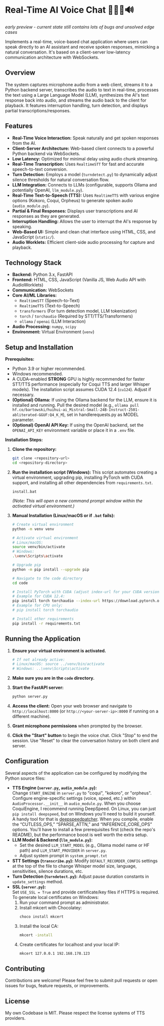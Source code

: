 # Real-Time AI Voice Chat 🎤💬🧠🔊

*early preview - current state still contains lots of bugs and unsolved edge cases*

Implements a real-time, voice-based chat application where users can speak directly to an AI assistant and receive spoken responses, mimicking a natural conversation. It's based on a client-server low-latency communication architecture with WebSockets.

## Overview

The system captures microphone audio from a web client, streams it to a Python backend server, transcribes the audio to text in real-time, processes the text using a Large Language Model (LLM), synthesizes the AI's text response back into audio, and streams the audio back to the client for playback. It features interruption handling, turn detection, and displays partial transcriptions/responses.

## Features

*   **Real-Time Voice Interaction:** Speak naturally and get spoken responses from the AI.
*   **Client-Server Architecture:** Web-based client connects to a powerful Python backend via WebSockets.
*   **Low Latency:** Optimized for minimal delay using audio chunk streaming.
*   **Real-Time Transcription:** Uses `RealtimeSTT` for fast and accurate speech-to-text conversion.
*   **Turn Detection:** Employs a model (`turndetect.py`) to dynamically adjust silence thresholds for natural conversation flow.
*   **LLM Integration:** Connects to LLMs (configurable, supports Ollama and potentially OpenAI, `llm_module.py`).
*   **Real-Time Text-to-Speech (TTS):** Uses `RealtimeTTS` with various engine options (Kokoro, Coqui, Orpheus) to generate spoken audio (`audio_module.py`).
*   **Partial & Final Responses:** Displays user transcriptions and AI responses as they are generated.
*   **Interruption Handling:** Allows the user to interrupt the AI's response by speaking.
*   **Web-Based UI:** Simple and clean chat interface using HTML, CSS, and JavaScript (`static/`).
*   **Audio Worklets:** Efficient client-side audio processing for capture and playback.

## Technology Stack

*   **Backend:** Python 3.x, FastAPI
*   **Frontend:** HTML, CSS, JavaScript (Vanilla JS, Web Audio API with AudioWorklets)
*   **Communication:** WebSockets
*   **Core AI/ML Libraries:**
    *   `RealtimeSTT` (Speech-to-Text)
    *   `RealtimeTTS` (Text-to-Speech)
    *   `transformers` (For turn detection model, LLM tokenization)
    *   `torch` / `torchaudio` (Required by STT/TTS/Transformers)
    *   `ollama` / `openai` (LLM Interaction)
*   **Audio Processing:** `numpy`, `scipy`
*   **Environment:** Virtual Environment (`venv`)

## Setup and Installation

**Prerequisites:**

*   Python 3.9 or higher recommended.
*   Windows recommended.
*   A CUDA-enabled **STRONG** GPU is highly recommended for faster STT/TTS performance (especially for Coqui TTS and larger Whisper models). The installation script assumes CUDA 12.4 (`cu124`). Adjust if necessary.
*   **(Optional) Ollama:** If using the Ollama backend for the LLM, ensure it is installed and running. Pull the desired model (e.g., `ollama pull hf.co/bartowski/huihui-ai_Mistral-Small-24B-Instruct-2501-abliterated-GGUF:Q4_K_M`), set in handlerequests.py as MODEL parameter.
*   **(Optional) OpenAI API Key:** If using the OpenAI backend, set the `OPENAI_API_KEY` environment variable or place it in a `.env` file.

**Installation Steps:**

1.  **Clone the repository:**
    ```bash
    git clone <repository-url>
    cd <repository-directory>
    ```

2.  **Run the installation script (Windows):**
    This script automates creating a virtual environment, upgrading pip, installing PyTorch with CUDA support, and installing all other dependencies from `requirements.txt`.
    ```batch
    install.bat
    ```
    *(Note: This will open a new command prompt window within the activated virtual environment.)*

3.  **Manual Installation (Linux/macOS or if `.bat` fails):**
    ```bash
    # Create virtual environment
    python -m venv venv

    # Activate virtual environment
    # Linux/macOS:
    source venv/bin/activate
    # Windows:
    .\venv\Scripts\activate

    # Upgrade pip
    python -m pip install --upgrade pip

    # Navigate to the code directory
    cd code

    # Install PyTorch with CUDA (adjust index-url for your CUDA version or CPU)
    # Example for CUDA 12.4:
    pip install torch torchaudio --index-url https://download.pytorch.org/whl/cu124
    # Example for CPU only:
    # pip install torch torchaudio

    # Install other requirements
    pip install -r requirements.txt
    ```

## Running the Application

1.  **Ensure your virtual environment is activated.**
    ```bash
    # If not already active:
    # Linux/macOS: source ../venv/bin/activate
    # Windows: ..\venv\Scripts\activate
    ```

2.  **Make sure you are in the `code` directory.**

3.  **Start the FastAPI server:**
    ```bash
    python server.py
    ```

4.  **Access the client:**
    Open your web browser and navigate to `http://localhost:8000` (or `http://<your-server-ip>:8000` if running on a different machine).

5.  **Grant microphone permissions** when prompted by the browser.

6.  **Click the "Start" button** to begin the voice chat. Click "Stop" to end the session. Use "Reset" to clear the conversation history on both client and server.

## Configuration

Several aspects of the application can be configured by modifying the Python source files:

*   **TTS Engine (`server.py`, `audio_module.py`):**  
  Change `START_ENGINE` in `server.py` to "coqui", "kokoro", or "orpheus". Configure engine-specific settings (voice, speed, etc.) within `AudioProcessor.__init__` in `audio_module.py`. 
  When you choose CoquiEngine, I recommend running DeepSpeed. On Linux, you can just `pip install deepspeed`, but on Windows you'll need to build it yourself. A handy tool for that is [deepspeedpatcher](https://github.com/erew123/deepspeedpatcher). When you compile, enable the “CUTLESS_OPS,” “SPARSE_ATTN,” and “INFERENCE_CORE_OPS” options. You'll have to install a few prerequisites first (check the repo's README), but the performance boost is well worth the extra setup.
*   **LLM Model & Backend (`llm_module.py`):**
    *   Set the desired `LLM_START_MODEL` (e.g., Ollama model name or HF path) and `LLM_START_PROVIDER`  in `server.py`.
    *   Adjust system prompt in `system_prompt.txt`
*   **STT Settings (`transcribe.py`):** Modify `DEFAULT_RECORDER_CONFIG` settings at the top of the file to change Whisper model size, language, sensitivities, silence durations, etc.
*   **Turn Detection (`turndetect.py`):** Adjust pause duration constants in `update_settings` method.
* **SSL (`server.py`):**  
  Set `USE_SSL = True` and provide certificate/key files if HTTPS is required.  
  To generate local certificates on Windows:
  1. Run your command prompt as administrator.
  2. Install mkcert with Chocolatey:
     ```bat
     choco install mkcert
     ```
  3. Install the local CA:
     ```bat
     mkcert -install
     ```
  4. Create certificates for localhost and your local IP:
     ```bat
     mkcert 127.0.0.1 192.168.178.123
     
## Contributing

Contributions are welcome! Please feel free to submit pull requests or open issues for bugs, feature requests, or improvements.

## License

My own Codebase is MIT.
Please respect the license systems of TTS providers.
